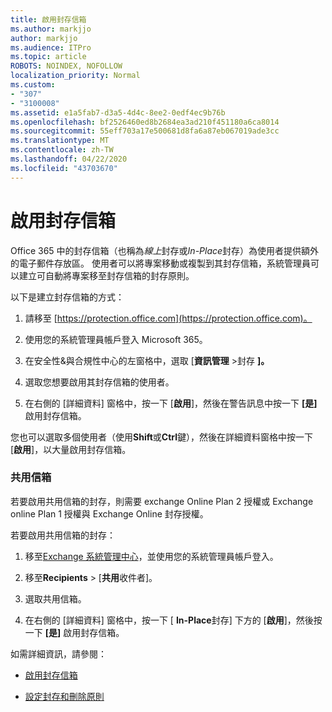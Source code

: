 ```yaml
---
title: 啟用封存信箱
ms.author: markjjo
author: markjjo
ms.audience: ITPro
ms.topic: article
ROBOTS: NOINDEX, NOFOLLOW
localization_priority: Normal
ms.custom:
- "307"
- "3100008"
ms.assetid: e1a5fab7-d3a5-4d4c-8ee2-0edf4ec9b76b
ms.openlocfilehash: bf2526460ed8b2684ea3ad210f451180a6ca8014
ms.sourcegitcommit: 55eff703a17e500681d8fa6a87eb067019ade3cc
ms.translationtype: MT
ms.contentlocale: zh-TW
ms.lasthandoff: 04/22/2020
ms.locfileid: "43703670"
---
```

# <a name="enable-an-archive-mailbox"></a>啟用封存信箱

Office 365 中的封存信箱（也稱為*線上*封存或*In-Place*封存）為使用者提供額外的電子郵件存放區。 使用者可以將專案移動或複製到其封存信箱，系統管理員可以建立可自動將專案移至封存信箱的封存原則。
  
以下是建立封存信箱的方式：
  
1. 請移至 [https://protection.office.com](https://protection.office.com)。

2. 使用您的系統管理員帳戶登入 Microsoft 365。

3. 在安全性&amp;與合規性中心的左窗格中，選取 [**資訊管理** \>封存 **]。**

4. 選取您想要啟用其封存信箱的使用者。

5. 在右側的 [詳細資料] 窗格中，按一下 [**啟用**]，然後在警告訊息中按一下 **[是]** 啟用封存信箱。

您也可以選取多個使用者（使用**Shift**或**Ctrl**鍵），然後在詳細資料窗格中按一下 [**啟用**]，以大量啟用封存信箱。
  
### <a name="shared-mailboxes"></a>共用信箱

若要啟用共用信箱的封存，則需要 exchange Online Plan 2 授權或 Exchange online Plan 1 授權與 Exchange Online 封存授權。  

若要啟用共用信箱的封存：

1. 移至[Exchange 系統管理中心](https://outlook.office365.com/ecp)，並使用您的系統管理員帳戶登入。

2. 移至**Recipients** > [**共用**收件者]。

3. 選取共用信箱。

4. 在右側的 [詳細資料] 窗格中，按一下 [ **In-Place**封存] 下方的 [**啟用**]，然後按一下 **[是]** 啟用封存信箱。

如需詳細資訊，請參閱：
  
- [啟用封存信箱](https://docs.microsoft.com/office365/securitycompliance/enable-archive-mailboxes)

- [設定封存和刪除原則](https://docs.microsoft.com//office365/securitycompliance/set-up-an-archive-and-deletion-policy-for-mailboxes)
